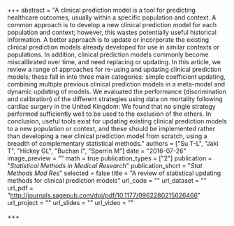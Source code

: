 +++
abstract = "A clinical prediction model is a tool for predicting healthcare outcomes, usually within a specific population and context. A common approach is to develop a new clinical prediction model for each population and context; however, this wastes potentially useful historical information. A better approach is to update or incorporate the existing clinical prediction models already developed for use in similar contexts or populations. In addition, clinical prediction models commonly become miscalibrated over time, and need replacing or updating. In this article, we review a range of approaches for re-using and updating clinical prediction models; these fall in into three main categories: simple coefficient updating, combining multiple previous clinical prediction models in a meta-model and dynamic updating of models. We evaluated the performance (discrimination and calibration) of the different strategies using data on mortality following cardiac surgery in the United Kingdom: We found that no single strategy performed sufficiently well to be used to the exclusion of the others. In conclusion, useful tools exist for updating existing clinical prediction models to a new population or context, and these should be implemented rather than developing a new clinical prediction model from scratch, using a breadth of complementary statistical methods."
authors = ["Su T-L", "Jaki T", "Hickey GL", "Buchan I", "Sperrin M"]
date = "2016-07-26"
image_preview = ""
math = true
publication_types = ["2"]
publication = "*Statistical Methods in Medical Research*"
publication_short = "*Stat Methods Med Res*"
selected = false
title = "A review of statistical updating methods for clinical prediction models"
url_code = ""
url_dataset = ""
url_pdf = "http://journals.sagepub.com/doi/pdf/10.1177/0962280215626466"
url_project = ""
url_slides = ""
url_video = ""

+++

